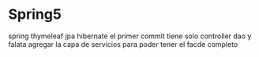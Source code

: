 # Spring5
spring thymeleaf jpa hibernate
 el primer commit tiene solo controller dao y falata agregar la capa de servicios para poder tener el facde completo
